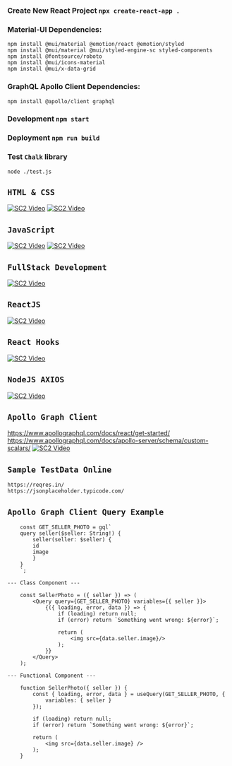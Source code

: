 
### Create New React Project `npx create-react-app .`

### Material-UI Dependencies:

    npm install @mui/material @emotion/react @emotion/styled
    npm install @mui/material @mui/styled-engine-sc styled-components
    npm install @fontsource/roboto
    npm install @mui/icons-material
    npm install @mui/x-data-grid

### GraphQL Apollo Client Dependencies:
    
    npm install @apollo/client graphql

### Development `npm start`

### Deployment `npm run build`

### Test `Chalk` library
    node ./test.js


## `HTML & CSS`
[![SC2 Video](https://img.youtube.com/vi/QXPWs00RD3A/0.jpg)](https://www.youtube.com/watch?v=QXPWs00RD3A&list=PLjpp5kBQLNTRItQMAaiiPvPngathdUw5J)
[![SC2 Video](https://img.youtube.com/vi/WyxzAU3p8CE/0.jpg)](https://www.youtube.com/watch?v=WyxzAU3p8CE&list=PLjpp5kBQLNTRItQMAaiiPvPngathdUw5J&index=2)

## `JavaScript`
[![SC2 Video](https://img.youtube.com/vi/FDZIt1MDuBI/0.jpg)](https://www.youtube.com/watch?v=FDZIt1MDuBI&list=PL0b6OzIxLPbzvz4j1N4J8zCY8mu3l29MG&index=14)
[![SC2 Video](https://img.youtube.com/vi/XFEAMyB85RA/0.jpg)](https://www.youtube.com/watch?v=XFEAMyB85RA&list=PL0b6OzIxLPbzvz4j1N4J8zCY8mu3l29MG&index=17)

## `FullStack Development`
[![SC2 Video](https://img.youtube.com/vi/HVjjoMvutj4/0.jpg)](https://www.youtube.com/watch?v=HVjjoMvutj4)

## `ReactJS`
[![SC2 Video](https://img.youtube.com/vi/F18Rxw6ftcM/0.jpg)](https://www.youtube.com/watch?v=F18Rxw6ftcM)

## `React Hooks`
[![SC2 Video](https://img.youtube.com/vi/9DMN7EGA9Dg/0.jpg)](https://www.youtube.com/watch?v=9DMN7EGA9Dg&list=PLolI8AY2AS9a2mL2j7GbJIsF-KkvBKt1K&index=3)

## `NodeJS AXIOS`
[![SC2 Video](https://img.youtube.com/vi/Gl-vOU7ZU9A/0.jpg)](https://www.youtube.com/watch?v=Gl-vOU7ZU9A&t=61s)

## `Apollo Graph Client`
https://www.apollographql.com/docs/react/get-started/
https://www.apollographql.com/docs/apollo-server/schema/custom-scalars/
[![SC2 Video](https://img.youtube.com/vi/yqWzCV0kU_c/0.jpg)](https://www.youtube.com/watch?v=yqWzCV0kU_c&list=PLpPqplz6dKxXICtNgHY1tiCPau_AwWAJU&index=10)


## `Sample TestData Online`
    https://reqres.in/
    https://jsonplaceholder.typicode.com/


## `Apollo Graph Client Query Example`
```
    const GET_SELLER_PHOTO = gql`
    query seller($seller: String!) {
        seller(seller: $seller) {
        id
        image
        }
    }
    `;

--- Class Component ---

    const SellerPhoto = ({ seller }) => (
        <Query query={GET_SELLER_PHOTO} variables={{ seller }}>
            {({ loading, error, data }) => {
                if (loading) return null;
                if (error) return `Something went wrong: ${error}`;
            
                return (
                    <img src={data.seller.image}/>
                );
            }}
        </Query>
    );

--- Functional Component ---

    function SellerPhoto({ seller }) {
        const { loading, error, data } = useQuery(GET_SELLER_PHOTO, {
            variables: { seller }
        });
        
        if (loading) return null;
        if (error) return `Something went wrong: ${error}`;
        
        return (
            <img src={data.seller.image} />
        );
    }
```